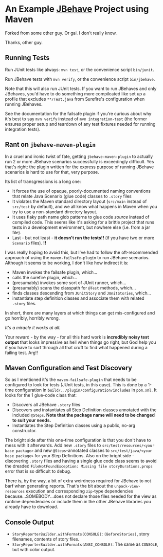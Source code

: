 # An Example  [JBehave](http://jbehave.org/) Project using Maven

Forked from some other guy.  Or gal.  I don't really know.

Thanks, other guy.  


## Running Tests

Run JUnit tests like always: `mvn test`, or the convenience script `bin/junit`.

Run JBehave tests with `mvn verify`, or the convenience script `bin/jbehave`.   

Note that this will also run JUnit tests.  If you want to run JBehaves and only JBehaves, you'd have to do something
more compilcated like set up a profile that excludes `**/Test.java` from Surefire's configuration when running JBehaves.  

See the documentation for the failsafe plugin if you're curious about why it's best to say `mvn verify` instead of `mvn
integration-test` (the former ensures proper setup and teardown of any test fixtures needed for running integration
tests).


## Rant on `jbehave-maven-plugin`

In a cruel and ironic twist of fate, getting `jbehave-maven-plugin` to actually run 2 or more JBehave scenarios
successfully is exceedingly difficult.  Yes that's right: the plugin written for the express purpose of running JBehave
scenarios is hard to use for that, very purpose.

Its list of transgressions is a long one:

- It forces the use of opaque, poorly-documented naming conventions that relate Java Scenario (glue code) classes to
  `.story` files
- It violates the Maven standard directory layout (`src/main` instead of `src/test` by default), and we all know what
  happens in Maven when you try to use a non-standard directory layout.
- It uses flaky path name glob patterns to glue code *source* instead of compiled code.  This seems like it's asking for
  a brittle project that runs tests in a development environment, but nowhere else (i.e. from a jar file).
- Last - but not least - **it doesn't run the tests!!** (if you have two or more `Scenario` files).  **!!**

I was really hoping to avoid this, but I've had to follow the oft-recommended approach of using the
`maven-failsafe-plugin` to run JBehave scenarios.  Although it seems to be working, I don't like how indirect it is:

- Maven invokes the failsafe plugin, which...
- calls the surefire plugin, which...
- (presumably) invokes some sort of JUnit runner, which...
- (presumably) scans the classpath for `@Test` methods, which...
- finds classes descending from `JUnitStory` and `JUnitStories`, which...
- instantiate step definition classes and associate them with related `.story` files.

In short, there are many layers at which things can get mis-configured and go horribly, horribly wrong.

*It's a miracle it works at all.*

Your reward - by the way - for all this hard work is **incredibly noisy test output** that looks impressive as hell when
things go right, but God help you if you have to sort through all that cruft to find what happened during a failing
test.  Arg!!


## Maven Configuration and Test Discovery

So as I mentioned it's the `maven-failsafe-plugin` that needs to be configured to look for tests (JUnit tests, in this
case).  This is done by a 1-time configuration in `build/../plugin/configuration/includes` in `pom.xml`.  It looks for
the 1 glue-code class that:

- Discovers all JBehave `.story` files
- Discovers and instantiates all Step Definition classes annotated with the included `@Steps`.
  **Note that the package name will need to be changed to suit your needs.**
- Instantiates the Step Definition classes using a public, no-arg constructor.

The bright side after this one-time configuration is that you don't have to mess with it afterwards.  Add new `.story` files
to `src/test/resources/<your base package>` and new `@Steps`-annotated classes to `src/test/java/<your base package>`
for your Step Definitions.  Also on the bright side - discovering `.story` files and having a single glue code class
seems to avoid the dreaded `FileNotFoundException: Missing file storyDurations.props` error that is so difficult to
debug.

There is, by the way, a bit of extra weirdness required for JBehave to not barf when generating reports.  That's the bit
about the `unpack-view-resources` execution and corresponding `zip`-type dependencies because...SOMEBODY...does not
declare those files needed for the view as runtime dependencies or include them in the other JBehave libraries you
already have to download.


## Console Output

- `StoryReporterBuilder.withFormats(CONSOLE)`: `(BeforeStories)`, story filenames, contents of story files.
- `StoryReporterBuilder.withFormats(ANSI_CONSOLE)`: The same as `CONSOLE`, but with color output.

